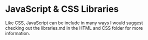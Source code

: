 # JavaScript & CSS Libraries

Like CSS, JavaScript can be include in many ways I would suggest checking out the libraries.md in the HTML and CSS folder for more information.
